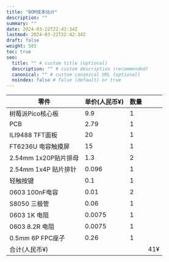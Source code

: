 ```yaml
---
title: "BOM成本估计"
description: ""
summary: ""
date: 2024-03-22T22:42:34Z
lastmod: 2024-03-22T22:42:34Z
draft: false
weight: 501
toc: true
seo:
  title: "" # custom title (optional)
  description: "" # custom description (recommended)
  canonical: "" # custom canonical URL (optional)
  noindex: false # false (default) or true
---
```


| 零件                 | 单价(人民币¥) | 数量 |  |
|--------------------|---------------|------|------|
| 树莓派Pico核心板 | 9.9 | 1 | |
| PCB | 2.79 | 1 | |
| ILI9488 TFT面板      | 20            | 1    |      |
| FT6236U 电容触摸屏   | 15            | 1    |      |
| 2.54mm 1x20P贴片排母 | 1.3           | 2    |      |
| 2.54mm 1x4P 贴片排针   | 0.096         | 1    |      |
| 轻触按键             | 0.1           | 1    |      |
| 0603 100nF电容       | 0.01          | 2    |      |
| S8050 三极管         | 0.06          | 1    |      |
| 0603 1K 电阻         | 0.0075        | 1    |      |
| 0603 8.2R 电阻       | 0.0075        | 1    |      |
| 0.5mm 6P FPC座子     | 0.26          | 1    |      |
| 合计(人民币¥) | | | 41¥ |
